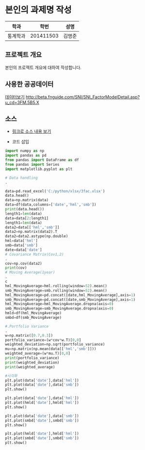 # 본인의 과제명 작성

학과 | 학번 | 성명
---- | ---- | ---- 
통계학과 |201411503 | 김명준


## 프로젝트 개요
본인의 프로젝트 개요에 대하여 작성합니다.

## 사용한 공공데이터 
[데이터보기](https://github.com/cybermin/python2019/blob/master/%EB%B6%80%EC%82%B0%EA%B5%90%ED%86%B5%EA%B3%B5%EC%82%AC_%EB%8F%84%EC%8B%9C%EC%B2%A0%EB%8F%84%EC%97%AD%EC%82%AC%EC%A0%95%EB%B3%B4_20190520.csv)
http://beta.fnguide.com/SNI/SNI_FactorModelDetail.asp?u_cd=3FM.5B5.X

## 소스
* [링크로 소스 내용 보기](https://github.com/cybermin/python2019/blob/master/tes.py)

* 코드 삽입
~~~python
import numpy as np
import pandas as pd
from pandas import DataFrame as df
from pandas import Series
import matplotlib.pyplot as plt

# Data handling
.

data=pd.read_excel('C:/python/xlsx/3fac.xlsx')
data.head()
data=np.matrix(data)
data=df(data,columns=['date','hml','smb'])
print(data.head())
length1=len(data)
data=data[2:length1]
length1=len(data)
data2=data[['hml','smb']]
data2=np.matrix(data2).T
data2=data2.astype(np.double)
hml=data['hml']
smb=data['smb']
date=data['date']
# Covariance Matrix(Cov1,2)
.
cov=np.cov(data2)
print(cov)
# Moving Average(1year)
.
c
hml_MovingAverage=hml.rolling(window=52).mean()
smb_MovingAverage=smb.rolling(window=52).mean()
hml_MovingAverage=pd.concat([date,hml_MovingAverage],axis=1)
smb_MovingAverage=pd.concat([date,smb_MovingAverage],axis=1)
hml_MovingAverage=hml_MovingAverage.dropna(axis=0)
smb_MovingAverage=smb_MovingAverage.dropna(axis=0)
hmld=df(hml_MovingAverage)
smbd=df(smb_MovingAverage)

#.Portfolio Variance
.
w=np.matrix([0.7,0.3])
portfolio_variance=(w*cov*w.T)[0,0]
weighted_deviation=np.sqrt(portfolio_variance)
mu=np.matrix(np.mean(data[['hml','smb']]))
weighted_average=(w*mu.T)[0,0]
print(portfolio_variance)
print(weighted_deviation)
print(weighted_average)

#시각화
plt.plot(data['date'],data['hml'])
plt.plot(data['date'],data['smb'])
plt.show()

plt.plot(data['date'],data['hml'])
plt.plot(hmld['date'],hmld['hml'])
plt.show()

plt.plot(data['date'],data['smb'])
plt.plot(smbd['date'],smbd['smb'])
plt.show()

plt.plot(hmld['date'],hmld['hml'])
plt.plot(smbd['date'],smbd['smb'])
plt.show()
~~~
